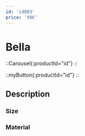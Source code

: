 ```yaml
---
id: 'id003'
price: '90€'
---
```


# Bella

::Carousel{:productId="id"}
::

::myButton{:productId="id"}
::


## Description

### Size

### Material

